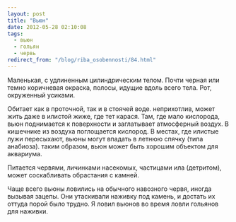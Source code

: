 ```yaml
---
layout: post
title: "Вьюн"
date: 2012-05-28 02:10:08
tags:
  - вьюн
  - гольян
  - червь
redirect_from: "/blog/riba_osobennosti/84.html"
---
```

Маленькая, с удлиненным цилиндрическим телом. Почти черная или темно
коричневая окраска, полосы, идущие вдоль всего тела. Рот, окруженный
усиками.

Обитает как в проточной, так и в стоячей воде. неприхотлив, может жить
даже в илистой жиже, где тет карася. Там, где мало кислорода, вьюн
поднимается к поверхности и заглатывает атмосферный воздух. В кишечнике
из воздуха поглощается кислород. В местах, где илистые лужи пересыхают,
вьюны могут впадать в летнюю спячку (типа анабиоза). таким образом, вьюн
может быть хорошим объектом для аквариума.

Питается червями, личинками насекомых, частицами ила (детритом), может
соскабливать обрастания с камней.

Чаще всего вьюны ловились на обычного навозного червя, иногда вызывая
зацепы. Они утаскивали наживку под камень, и достать их оттуда порой
было трудно. Я ловил вьюнов во время ловли гольянов для наживки.
